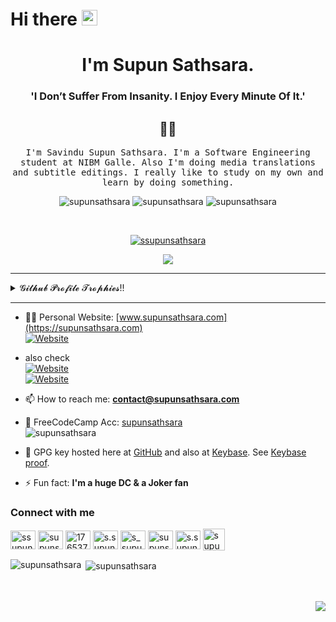 # Hi there <img src="https://media.giphy.com/media/hvRJCLFzcasrR4ia7z/giphy.gif" width="25px">

<h1 align="center">I'm Supun Sathsara.</h1>
<h3 align="center"> 'I Don’t Suffer From Insanity. I Enjoy Every Minute Of It.'</h3>
<h2 align="center"> 👨‍💻 </h2>
<p align="center">
  <samp>I'm Savindu Supun Sathsara. I'm a Software Engineering student at NIBM Galle. Also I'm doing media translations and subtitle editings. I really like to study on my own and learn by doing something.
  </samp>
  <br>

<p align="center">
  <img src="https://img.shields.io/github/followers/supunsathsara?style=social" alt="supunsathsara" />
  <img src="https://komarev.com/ghpvc/?username=supunsathsara&label=Profile%20views&color=0e75b6&style=flat" alt="supunsathsara" />
  <img src="https://img.shields.io/badge/since-2022.01.24-lightgrey?style=plastic" alt="supunsathsara" />
</p>
<br>
  <p align="center"> <a href="https://instagram.com/s_supun_sathsara" target="blank"><img src="https://img.shields.io/badge/dynamic/json?url=https%3A%2F%2Fapi.swo.moe%2Fstats%2Finstagram%2FS_supun_sathsara&query=count&color=282c34&label=Follow+%40s_supun_sathsara&labelColor=d7417b&logo=instagram&logoColor=ffffff&suffix=+follows&cacheSeconds=3600" alt="ssupunsathsara" /></a>
</p>
<p align="center"> <a href="https://twitter.com/ssupunsathsara" target="blank"><img src="https://img.shields.io/badge/dynamic/json?url=https%3A%2F%2Fapi.swo.moe%2Fstats%2Ftwitter%2Fssupunsathsara&query=count&color=1da1f2&label=Follow+%40ssupunsathsara&labelColor=282c34&logo=twitter&suffix=+follows&cacheSeconds=3600" /></a> </p>

<hr>
<details>
  <summary>𝓖𝓲𝓽𝓱𝓾𝓫 𝓟𝓻𝓸𝓯𝓲𝓵𝓮 𝓣𝓻𝓸𝓹𝓱𝓲𝓮𝓼!!</summary>
  <br>
  <p align="left"> <a href="https://github.com/ryo-ma/github-profile-trophy"><img src="https://github-profile-trophy.vercel.app/?username=supunsathsara"  alt="supunsathsara" /></a> </p>
</details>  
<hr>

- 👨‍💻 Personal Website: [www.supunsathsara.com](https://supunsathsara.com) </br>
   [![Website](https://img.shields.io/website?label=supunsathsara.com&url=https%3A%2F%2Fsupunsathsara.com)](https://supunsathsara.com)
- also check 
  <br>[![Website](https://img.shields.io/website?label=supunsathsara.github.io&url=https%3A%2F%2Fsupunsathsara.github.io)](https://supunsathsara.github.io)
  <br>[![Website](https://img.shields.io/website?label=supunsathsara.bio.link&url=https%3A%2F%2Fsupunsathsara.bio.link)](https://supunsathsara.bio.link)

- 📫 How to reach me: **contact@supunsathsara.com**
- 🌟 FreeCodeCamp Acc: [supunsathsara](https://www.freecodecamp.org/supunsathsara) <br>
      <img src="https://img.shields.io/freecodecamp/points/supunsathsara?style=for-the-badge" alt="supunsathsara" />

- 🔑 GPG key hosted here at [GitHub](https://github.com/supunsathsara.gpg) and also at [Keybase](https://keybase.io/supunsathsara/pgp_keys.asc). See [Keybase proof](https://gist.github.com/supunsathsara/e990194ee5cd8ddd116d06d6d63b0f1d).

- ⚡ Fun fact: **I'm a huge DC & a Joker fan**

<h3 align="left">Connect with me</h3>
<p align="left">
<a href="https://twitter.com/ssupunsathsara" target="blank"><img align="center" src="https://raw.githubusercontent.com/rahuldkjain/github-profile-readme-generator/master/src/images/icons/Social/twitter.svg" alt="ssupunsathsara" height="30" width="40" /></a>
<a href="https://linkedin.com/in/supunsathsara" target="blank"><img align="center" src="https://raw.githubusercontent.com/rahuldkjain/github-profile-readme-generator/master/src/images/icons/Social/linked-in-alt.svg" alt="supunsathsara" height="30" width="40" /></a>
<a href="https://stackoverflow.com/users/17653777" target="blank"><img align="center" src="https://raw.githubusercontent.com/rahuldkjain/github-profile-readme-generator/master/src/images/icons/Social/stack-overflow.svg" alt="17653777" height="30" width="40" /></a>
<a href="https://fb.com/s.supun.sathsara" target="blank"><img align="center" src="https://raw.githubusercontent.com/rahuldkjain/github-profile-readme-generator/master/src/images/icons/Social/facebook.svg" alt="s.supun.sathsara" height="30" width="40" /></a>
<a href="https://instagram.com/s_supun_sathsara" target="blank"><img align="center" src="https://raw.githubusercontent.com/rahuldkjain/github-profile-readme-generator/master/src/images/icons/Social/instagram.svg" alt="s_supun_sathsara" height="30" width="40" /></a>
<a href="https://github.com/supunsathsara" target="blank"><img align="center" src="https://raw.githubusercontent.com/rahuldkjain/github-profile-readme-generator/master/src/images/icons/Social/github.svg" alt="supunsathsara" height="30" width="40" /></a>
<a href="https://m.me/s.supun.sathsara" target="blank"><img align="center" src="https://raw.githubusercontent.com/rahuldkjain/github-profile-readme-generator/master/src/images/icons/Social/messenger.svg" alt="s.supun.sathsara" height="30" width="40" /></a>
<a href="https://t.me/supun_sathsara" target="blank"><img align="center" src="https://img.icons8.com/color/50/000000/telegram-app--v1.png" alt="supun_sathsara" height="35" width="35" /></a>
</p>

<p><img align="left" src="https://github-readme-stats.vercel.app/api/top-langs?username=supunsathsara&show_icons=true&locale=en&layout=compact" alt="supunsathsara" /></p>

<p>&nbsp;<img align="center" src="https://github-readme-stats.vercel.app/api?username=supunsathsara&show_icons=true&locale=en" alt="supunsathsara" /></p>
<br>

<br>
<img align="right" src="https://img.shields.io/github/last-commit/supunsathsara/supunsathsara?style=plastic" />

